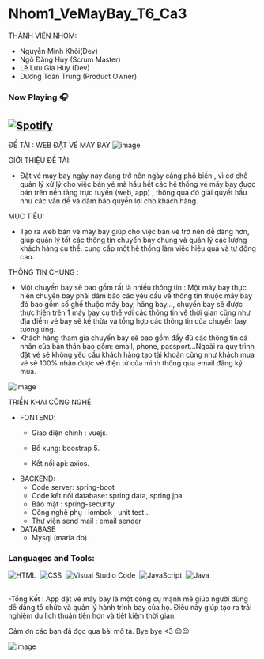 
# Nhom1_VeMayBay_T6_Ca3
THÀNH VIÊN NHÓM:

- Nguyễn Minh Khôi(Dev)
- Ngô Đăng Huy (Scrum Master)
- Lê Lưu Gia Huy (Dev)
- Dương Toàn Trung (Product Owner)
### Now Playing 🎧

[![Spotify](https://github-readme-remake.vercel.app/api/spotify)](https://open.spotify.com/user/mr5jgbqp3jw221j271iz2nix9)
<br/>
---
ĐỀ TÀI : WEB ĐẶT VÉ MÁY BAY
![image](https://github.com/MMMinhkhoi123/Nhom1_VeMayBay_T6_Ca3/assets/118420965/256639b6-cdba-4aa0-b095-3505563a3839)

GIỚI THIỆU ĐỀ TÀI:
- Đặt vé may bay ngày nay đang trở nên ngày càng phổ biến , vì cơ chế quản lý xử lý cho việc bán vé mà hầu hết các hệ thống vé máy bay được bán trên nền tảng trực tuyến (web, app) , thông qua đó giải quyết hầu như các vấn đề và đảm bảo quyền lợi cho khách hàng.

MỤC TIÊU:
- Tạo ra web bán vé máy bay giúp cho việc bán vé trở nên dễ dàng hơn, giúp quản lý tốt các thông tin chuyến bay chung và quản lý các lượng khách hàng cụ thể. cung cấp một hệ thống làm việc hiệu quả và tự động cao.  

THÔNG TIN CHUNG :
- Một chuyến bay sẽ bao gồm rất là nhiều thông tin : Một máy bay thực hiện chuyến bay phải đảm bảo các yêu cầu về thông tin thuộc máy bay đó bao gồm số ghế thuộc máy bay, hãng bay..., chuyến bay sẽ được thực hiện trên 1 máy bay cụ thể với các thông tin về thời gian cũng như địa điểm vé bay sẽ kế thừa và tổng hợp các thông tin của chuyến bay tương ứng.
- Khách hàng tham gia chuyến bay sẽ bao gồm đầy đủ các thông tin cá nhân của bản thân bao gồm: email, phone, passport...Ngoài ra quy trình đặt vé sẽ không yêu cầu khách hàng tạo tài khoản cũng như khách mua vé sẽ 100% nhận được vé điện tử của mình thông qua email đăng ký mua.

![image](https://github.com/MMMinhkhoi123/Nhom1_VeMayBay_T6_Ca3/assets/131114040/634e7f7c-2742-435c-9e43-115cba00d537)


TRIỂN KHAI
CÔNG NGHỆ 
* FONTEND:
  - Giao diện chính : vuejs. 
  - Bổ xung: boostrap 5.

  - Kết nối api: axios.
* BACKEND:
  - Code server: spring-boot
  - Code kết nối database: spring data, spring jpa
  - Bảo mật : spring-security
  - Công nghệ phụ : lombok , unit test...
  - Thư viện send mail : email sender
* DATABASE
  - Mysql (maria db)

 ### Languages and Tools:


![HTML](https://img.shields.io/badge/-HTML-05122A?style=flat&logo=HTML5)&nbsp;
![CSS](https://img.shields.io/badge/-CSS-05122A?style=flat&logo=CSS3&logoColor=1572B6)&nbsp;
![Visual Studio Code](https://img.shields.io/badge/-Visual%20Studio%20Code-05122A?style=flat&logo=visual-studio-code&logoColor=007ACC)&nbsp;
![JavaScript](https://img.shields.io/badge/-JavaScript-05122A?style=flat&logo=javascript)&nbsp;
![Java](https://img.shields.io/badge/-Java-05122A?style=flat&logo=Java&logoColor=FFA518)&nbsp;
<br />
<br />

-Tổng Kết :  App đặt vé máy bay là một công cụ mạnh mẽ giúp người dùng dễ dàng tổ chức và quản lý hành trình bay của họ. Điều này giúp tạo ra trải nghiệm du lịch thuận tiện hơn và tiết kiệm thời gian.

Cảm ơn các bạn đã đọc qua bài mô tả. Bye bye <3 😉😉

![image](https://github.com/MMMinhkhoi123/Nhom1_VeMayBay_T6_Ca3/assets/131114040/fcab6093-06f5-48c8-857c-246db9c9b103)


